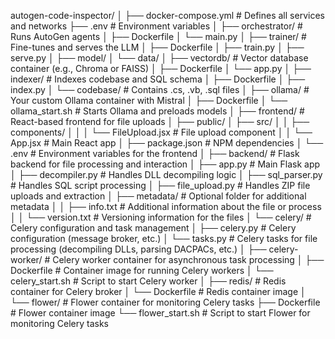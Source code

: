 autogen-code-inspector/
│
├── docker-compose.yml         # Defines all services and networks
├── .env                       # Environment variables
│
├── orchestrator/              # Runs AutoGen agents
│   ├── Dockerfile
│   └── main.py
│
├── trainer/                   # Fine-tunes and serves the LLM
│   ├── Dockerfile
│   ├── train.py
│   ├── serve.py
│   ├── model/
│   └── data/
│
├── vectordb/                  # Vector database container (e.g., Chroma or FAISS)
│   ├── Dockerfile
│   └── app.py
│
├── indexer/                   # Indexes codebase and SQL schema
│   ├── Dockerfile
│   ├── index.py
│   └── codebase/              # Contains .cs, .vb, .sql files
│
├── ollama/                    # Your custom Ollama container with Mistral
│   ├── Dockerfile
│   └── ollama_start.sh        # Starts Ollama and preloads models
│
├── frontend/                  # React-based frontend for file uploads
│   ├── public/
│   ├── src/
│   │   ├── components/
│   │   │   └── FileUpload.jsx  # File upload component
│   │   └── App.jsx             # Main React app
│   ├── package.json            # NPM dependencies
│   └── .env                    # Environment variables for the frontend
│
├── backend/                   # Flask backend for file processing and interaction
│   ├── app.py                  # Main Flask app
│   ├── decompiler.py           # Handles DLL decompiling logic
│   ├── sql_parser.py           # Handles SQL script processing
│   ├── file_upload.py          # Handles ZIP file uploads and extraction
│   ├── metadata/               # Optional folder for additional metadata
│   │   ├── info.txt            # Additional information about the file or process
│   │   └── version.txt         # Versioning information for the files
│   └── celery/                 # Celery configuration and task management
│       ├── celery.py           # Celery configuration (message broker, etc.)
│       └── tasks.py            # Celery tasks for file processing (decompiling DLLs, parsing DACPACs, etc.)
│
├── celery-worker/              # Celery worker container for asynchronous task processing
│   ├── Dockerfile              # Container image for running Celery workers
│   └── celery_start.sh         # Script to start Celery worker
│
├── redis/                      # Redis container for Celery broker
│   └── Dockerfile              # Redis container image
│
└── flower/                     # Flower container for monitoring Celery tasks
    ├── Dockerfile              # Flower container image
    └── flower_start.sh         # Script to start Flower for monitoring Celery tasks

